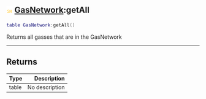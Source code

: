 ## ![shared](.gitbook/assets/shared.png) [GasNetwork](./readme/GasNetwork/README.md):getAll

```lua
table GasNetwork:getAll()
```

Returns all gasses that are in the GasNetwork

------
## Returns

| Type   | Description |
| ------ | ----------: |
| table | No description |

